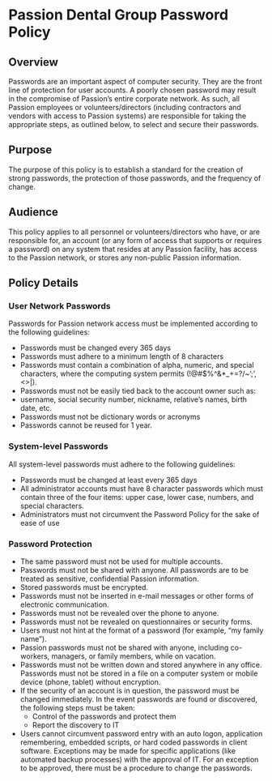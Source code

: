 # Passion Dental Group Password Policy

## Overview

Passwords are an important aspect of computer security. They are the front line of protection for user accounts. A poorly chosen password may result in the compromise of Passion’s entire corporate network. As such, all Passion employees or volunteers/directors (including contractors and vendors with access to Passion systems) are responsible for taking the appropriate steps, as outlined below, to select and secure their passwords.

## Purpose

The purpose of this policy is to establish a standard for the creation of strong passwords, the protection of those passwords, and the frequency of change.

## Audience

This policy applies to all personnel or volunteers/directors who have, or are responsible for, an account (or any form of access that supports or requires a password) on any system that resides at any Passion facility, has access to the Passion network, or stores any non-public Passion information.

## Policy Details

### User Network Passwords

Passwords for Passion network access must be implemented according to the following guidelines:

* Passwords must be changed every 365 days
* Passwords must adhere to a minimum length of 8 characters
* Passwords must contain a combination of alpha, numeric, and special characters, where the computing system permits (!@#$%^&*_+=?/~’;’,<>|\).
* Passwords must not be easily tied back to the account owner such as:
* username, social security number, nickname, relative’s names, birth date, etc.
* Passwords must not be dictionary words or acronyms
* Passwords cannot be reused for 1 year.

### System-level Passwords

All system-level passwords must adhere to the following guidelines:

* Passwords must be changed at least every 365 days
* All administrator accounts must have 8 character passwords which must contain three of the four items: upper case, lower case, numbers, and special characters.
* Administrators must not circumvent the Password Policy for the sake of ease of use

### Password Protection

* The same password must not be used for multiple accounts.
* Passwords must not be shared with anyone. All passwords are to be treated as sensitive, confidential Passion information.
* Stored passwords must be encrypted.
* Passwords must not be inserted in e-mail messages or other forms of electronic communication.
* Passwords must not be revealed over the phone to anyone.
* Passwords must not be revealed on questionnaires or security forms.
* Users must not hint at the format of a password (for example, “my family name”).
* Passion passwords must not be shared with anyone, including co-workers, managers, or family members, while on vacation.
* Passwords must not be written down and stored anywhere in any office. Passwords must not be stored in a file on a computer system or mobile device (phone, tablet) without encryption.
* If the security of an account is in question, the password must be changed immediately. In the event passwords are found or discovered, the following steps must be taken:
  * Control of the passwords and protect them
  * Report the discovery to IT
* Users cannot circumvent password entry with an auto logon, application remembering, embedded scripts, or hard coded passwords in client software. Exceptions may be made for specific applications (like automated backup processes) with the approval of IT. For an exception to be approved, there must be a procedure to change the passwords.
